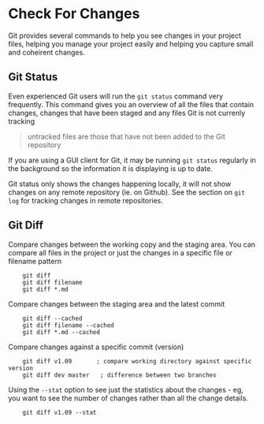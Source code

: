 # Check For Changes

Git provides several commands to help you see changes in your project files, helping you manage your project easily and helping you capture small and coheirent changes.

## Git Status

Even experienced Git users will run the `git status` command very frequently.  This command gives you an overview of all the files that contain changes, changes that have been staged and any files Git is not currenly tracking

> untracked files are those that have not been added to the Git repository

If you are using a GUI client for Git, it may be running `git status` regularly in the background so the information it is displaying is up to date.

Git status only shows the changes happening locally, it will not show changes on any remote repository (ie. on Github).  See the section on `git log` for tracking changes in remote repositories.


## Git Diff

Compare changes between the working copy and the staging area.  You can compare all files in the project or just the changes in a specific file or filename pattern

```shell
    git diff
    git diff filename
    git diff *.md
```

Compare changes between the staging area and the latest commit

```shell
    git diff --cached
    git diff filename --cached
    git diff *.md --cached
```

Compare changes against a specific commit (version)

```shell
    git diff v1.09       ; compare working directory against specific version
    git diff dev master   ; difference between two branches
```

Using the `--stat` option to see just the statistics about the changes - eg, you want to see the number of changes rather than all the change details.

```shell
    git diff v1.09 --stat
```
